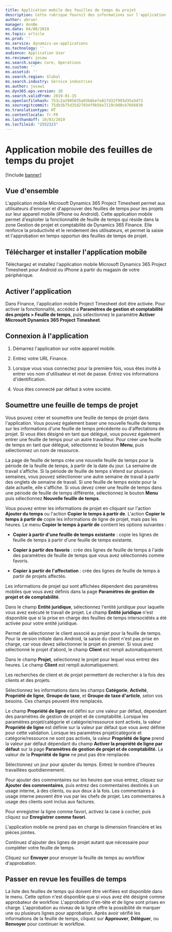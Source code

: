 ```yaml
---
title: Application mobile des feuilles de temps du projet
description: Cette rubrique fournit des informations sur l'application mobile Microsoft Dynamics 365 Project Timesheet. L'application mobile Project Timesheet permet aux utilisateurs d'envoyer et d'approuver des feuilles de temps pour les projets sur leur appareil mobile.
author: abruer
manager: AnnBe
ms.date: 04/08/2019
ms.topic: article
ms.prod: ''
ms.service: dynamics-ax-applications
ms.technology: ''
audience: Application User
ms.reviewer: josaw
ms.search.scope: Core, Operations
ms.custom: ''
ms.assetid: ''
ms.search.region: Global
ms.search.industry: Service industries
ms.author: josaw1
ms.dyn365.ops.version: 10
ms.search.validFrom: 2019-01-15
ms.openlocfilehash: 753c2a2905835a03b6befe817d32f993d35a5d73
ms.sourcegitcommit: 75db3b75d35d27034f9b56e7119c9d0cb7666830
ms.translationtype: HT
ms.contentlocale: fr-FR
ms.lasthandoff: 10/03/2019
ms.locfileid: "2552323"
---
```

# <a name="project-timesheet-mobile-application"></a>Application mobile des feuilles de temps du projet

[!include [banner](../includes/banner.md)]

## <a name="overview"></a>Vue d'ensemble

L'application mobile Microsoft Dynamics 365 Project Timesheet permet aux utilisateurs d'envoyer et d'approuver des feuilles de temps pour les projets sur leur appareil mobile (iPhone ou Android). Cette application mobile permet d'exploiter la fonctionnalité de feuille de temps qui réside dans la zone Gestion de projet et comptabilité de Dynamics 365 Finance. Elle renforce la productivité et le rendement des utilisateurs, et permet la saisie et l'approbation en temps opportun des feuilles de temps de projet.

## <a name="download-and-install-the-mobile-app"></a>Télécharger et installer l'application mobile

Téléchargez et installez l'application mobile Microsoft Dynamics 365 Project Timesheet pour Android ou iPhone à partir du magasin de votre périphérique.

## <a name="enable-the-app"></a>Activer l'application 

Dans Finance, l'application mobile Project Timesheet doit être activée. Pour activer la fonctionnalité, accédez à **Paramètres de gestion et comptabilité des projets \> Feuille de temps**, puis sélectionnez le paramètre **Activer Microsoft Dynamics 365 Project Timesheet**.

## <a name="sign-in-to-the-app"></a>Connexion à l'application

1.  Démarrez l'application sur votre appareil mobile.

2.  Entrez votre URL Finance.

3.  Lorsque vous vous connectez pour la première fois, vous êtes invité à entrer vos nom d'utilisateur et mot de passe. Entrez vos informations d'identification.

4.  Vous êtes connecté par défaut à votre société.

## <a name="submit-a-project-timesheet"></a>Soumettre une feuille de temps de projet

Vous pouvez créer et soumettre une feuille de temps de projet dans l'application. Vous pouvez également baser une nouvelle feuille de temps sur les informations d'une feuille de temps précédente ou d'affectations de projet. Si vous êtes désigné en tant que délégué, vous pouvez également entrer une feuille de temps pour un autre travailleur. Pour créer une feuille de temps en tant que délégué, sélectionnez le bouton **Menu**, puis sélectionnez un nom de ressource.

La page de feuille de temps crée une nouvelle feuille de temps pour la période de la feuille de temps, à partir de la date du jour. La semaine de travail s'affiche. Si la période de feuille de temps s'étend sur plusieurs semaines, vous pouvez sélectionner une autre semaine de travail à partir des onglets de semaine de travail.
Si une feuille de temps existe pour la date actuelle, elle s'affiche. Si vous devez créer une feuille de temps dans une période de feuille de temps différente, sélectionnez le bouton **Menu** puis sélectionnez **Nouvelle feuille de temps**.

Vous pouvez entrer les informations de projet en cliquant sur l'action **Ajouter du temps** ou l'action **Copier le temps à partir de**. L'action **Copier le temps à partir de** copie les informations de ligne de projet, mais pas les heures. Le menu **Copier le temps à partir de** contient les options suivantes :

- **Copier à partir d'une feuille de temps existante** : copie les lignes de feuille de temps à partir d'une feuille de temps existante.

- **Copier à partir des favoris** : crée des lignes de feuille de temps à l'aide des paramètres de feuille de temps que vous avez sélectionnés comme favoris.

- **Copier à partir de l'affectation** : crée des lignes de feuille de temps à partir de projets affectés.

Les informations de projet qui sont affichées dépendent des paramètres mobiles que vous avez définis dans la page **Paramètres de gestion de projet et de comptabilité**.

Dans le champ **Entité juridique**, sélectionnez l'entité juridique pour laquelle vous avez exécuté le travail de projet. Le champ **Entité juridique** n'est disponible que si la prise en charge des feuilles de temps intersociétés a été activée pour votre entité juridique.

Permet de sélectionner le client associé au projet pour la feuille de temps. Pour la version initiale dans Android, la saisie du client n'est pas prise en charge, car vous devez sélectionner le projet en premier. Si vous avez sélectionné le projet d'abord, le champ **Client** est rempli automatiquement.

Dans le champ **Projet**, sélectionnez le projet pour lequel vous entrez des heures. Le champ **Client** est rempli automatiquement.

Les recherches de client et de projet permettent de rechercher à la fois des clients et des projets.

Sélectionnez les informations dans les champs **Catégorie**, **Activité**, **Propriété de ligne**, **Groupe de taxe**, et **Groupe de taxe d'article**, selon vos besoins. Ces champs peuvent être remplacés.

Le champ **Propriété de ligne** est défini sur une valeur par défaut, dependant des paramètres de gestion de projet et de comptabilité. Lorsque les paramètres projet/catégorie et catégorie/ressource sont activés, la valeur **Propriété de ligne** est définie sur la valeur par défaut que vous avez définie pour cette validation. Lorsque les paramètres projet/catégorie et catégorie/ressource ne sont pas activés, la valeur **Propriété de ligne** prend la valeur par défaut dépendant du champ **Activer la propriété de ligne par défaut** sur la page **Paramètres de gestion de projet et de comptabilité**. La valeur de la **Propriété de ligne** ne peut pas être remplacée.

Sélectionnez un jour pour ajouter du temps. Entrez le nombre d'heures travaillées quotidiennement.

Pour ajouter des commentaires sur les heures que vous entrez, cliquez sur **Ajouter des commentaires**, puis entrez des commentaires destinés à un usage interne, à des clients, ou aux deux à la fois.
Les commentaires à usage interne peuvent être vus par les chefs de projet. Les commentaires à usage des clients sont inclus aux factures.

Pour enregistrer la ligne comme favori, activez la case à cocher, puis cliquez sur **Enregistrer comme favori**.

L'application mobile ne prend pas en charge la dimension financière et les pièces jointes.

Continuez d'ajouter des lignes de projet autant que nécessaire pour compléter votre feuille de temps.

Cliquez sur **Envoyer** pour envoyer la feuille de temps au workflow d'approbation.

## <a name="review-timesheets"></a>Passer en revue les feuilles de temps

La liste des feuilles de temps qui doivent être vérifiées est disponible dans le menu. Cette option n'est disponible que si vous avez été désigné comme approbateur de workflow. L'approbation d'en-tête et de ligne sont prises en charge. L'approbation au niveau de la ligne offre la possibilité de marquer une ou plusieurs lignes pour approbation. Après avoir vérifié les informations de la feuille de temps, cliquez sur **Approuver**, **Déléguer**, ou **Renvoyer** pour continuer le workflow.
